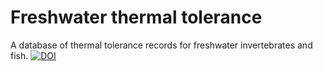 # Freshwater thermal tolerance

A database of thermal tolerance records for freshwater invertebrates and fish. 
<a href="https://doi.org/10.5281/zenodo.14056759"><img src="https://zenodo.org/badge/808650995.svg" alt="DOI"></a>
